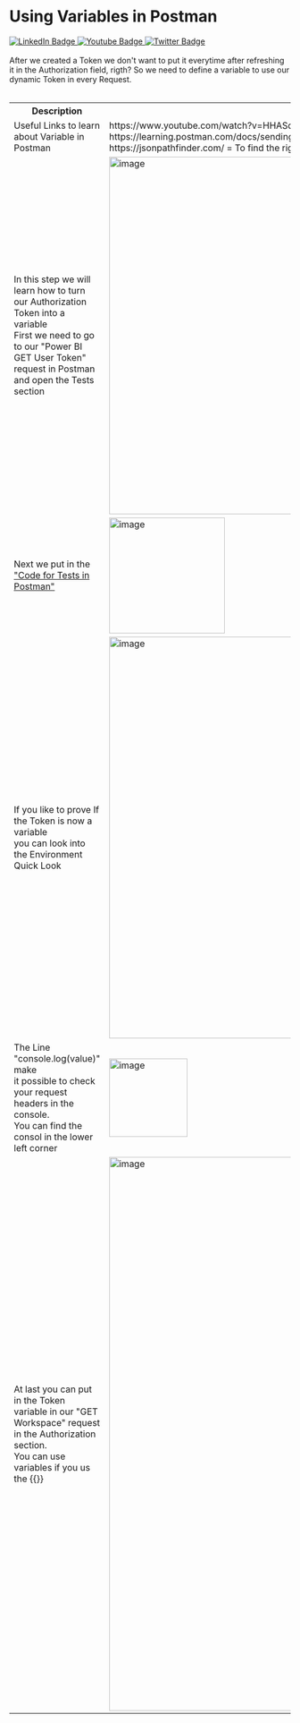 # Using Variables in Postman
<div id="badges">
  <a href="https://www.linkedin.com/in/k-borchert/">
    <img src="https://img.shields.io/badge/LinkedIn-blue?style=for-the-badge&logo=linkedin&logoColor=white" alt="LinkedIn Badge"/>
  </a>
  <a href="https://www.youtube.com/channel/UC6nEaIKn3ffJG6otCqNSMlA">
    <img src="https://img.shields.io/badge/YouTube-red?style=for-the-badge&logo=youtube&logoColor=white" alt="Youtube Badge"/>
  </a>
  <a href="https://twitter.com/Mirrortears">
    <img src="https://img.shields.io/badge/Twitter-blue?style=for-the-badge&logo=twitter&logoColor=white" alt="Twitter Badge"/>
  </a>
</div>
<br>
After we created a Token we don't want to put it everytime after refreshing it in the Authorization field, rigth? So we need to define a variable to use our dynamic Token in every Request.
<br>
<br>
<table>
  <tr>
    <th>Description</th>
    <th>Screenshot</th>
  </tr>
  
  <tr>
    <td>Useful Links to learn <br> about Variable in Postman</td>
    <td>https://www.youtube.com/watch?v=HHASdmCR1bE = Great video to practice using Variables<br>
    https://learning.postman.com/docs/sending-requests/variables/ = Postman Docs "Understanding Variables"<br>
    https://jsonpathfinder.com/ = To find the rigth value in you path</td>
 </td>

  <tr>
    <td>In this step we will learn how to turn our Authorization Token into a variable <br> First we need to go to our "Power BI GET User Token" request in Postman<br> and open the Tests section</td>
    <td><img width="639" alt="image" src="https://user-images.githubusercontent.com/63601923/182020270-865c85de-e3c1-4e3a-b43f-658cf620a64e.png"></td>
 </tr>
 
 <tr>
    <td>Next we put in the <a href="https://github.com/K-Borchert/Postman-Power-BI-REST-API/blob/main/Using%20Variables/Code%20for%20Tests%20in%20Postman">"Code for Tests in Postman"</a></td>
    <td><img width="207" alt="image" src="https://user-images.githubusercontent.com/63601923/182020684-f37a638e-8a36-4a39-947e-3fbf4dcb9e5a.png"></td>
 </tr>
 
  <tr>
    <td>If you like to prove If the Token is now a variable<br> you can look into the Environment Quick Look</td>
    <td><img width="718" alt="image" src="https://user-images.githubusercontent.com/63601923/182020504-128781b2-f447-40fe-9996-92e11b2bc6a3.png"></td>
 </tr>
 
   <tr>
    <td>The Line "console.log(value)" make <br>it possible to check your request headers in the console.<br> You can find the consol in the lower left corner</td>
    <td><img width="140" alt="image" src="https://user-images.githubusercontent.com/63601923/182020839-0579f03a-3b85-43dd-a901-f2ff57cfea24.png">
</td>
 </tr>
 
   <tr>
    <td>At last you can put in the Token variable in our "GET Workspace" request <br> in the Authorization section.<br> You can use variables if you us the {{}}</td>
    <td><img width="990" alt="image" src="https://user-images.githubusercontent.com/63601923/182021045-0ce87df4-ab02-47f3-b221-ccea5ded4e2c.png">
</td>
 </tr>
 
</table>
